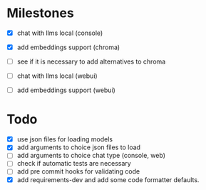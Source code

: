 # Milestones

- [x] chat with llms local (console)
- [x] add embeddings support (chroma)
- [ ] see if it is necessary to add alternatives to chroma
- [ ] chat with llms local (webui)
- [ ] add embeddings support (webui)


# Todo
- [x] use json files for loading models
- [x] add arguments to choice json files to load
- [ ] add arguments to choice chat type (console, web)
- [ ] check if automatic tests are necessary
- [ ] add pre commit hooks for validating code
- [x] add requirements-dev and add some code formatter defaults.
